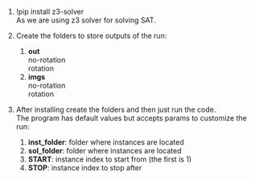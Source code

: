 1. !pip install z3-solver \
As we are using z3 solver for solving SAT.

2. Create the folders to store outputs of the run:
   1. **out**\
      no-rotation\
      rotation
   2. **imgs** \
      no-rotation\
      rotation 
   

3. After installing create the folders and then just run the code.  
   The program has default values but accepts params to customize the run:
   1. **inst_folder**: folder where instances are located
   2. **sol_folder**: folder where instances are located
   3. **START**: instance index to start from (the first is 1)
   4. **STOP**: instance index to stop after 

